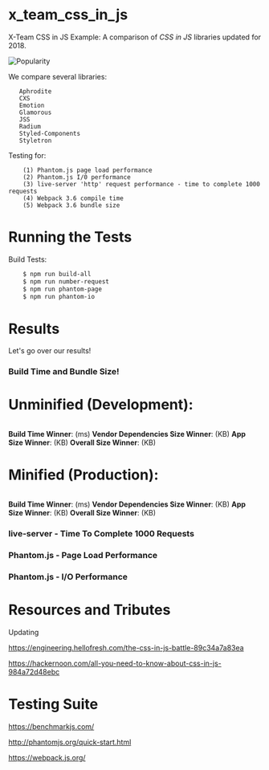 # x_team_css_in_js

X-Team CSS in JS Example: A comparison of *CSS in JS* libraries updated for 2018.

![Popularity](https://github.com/Thoughtscript/x_team_css_in_js/blob/master/Popularity.PNG)

We compare several libraries:

```
   Aphrodite
   CXS
   Emotion
   Glamorous
   JSS
   Radium
   Styled-Components
   Styletron
```

Testing for:
```
    (1) Phantom.js page load performance
    (2) Phantom.js I/0 performance
    (3) live-server 'http' request performance - time to complete 1000 requests
    (4) Webpack 3.6 compile time
    (5) Webpack 3.6 bundle size
```

# Running the Tests

Build Tests:
```bash
    $ npm run build-all
    $ npm run number-request
    $ npm run phantom-page
    $ npm run phantom-io
```

# Results

Let's go over our results!

### Build Time and Bundle Size!

# Unminified (Development):

```

```

**Build Time Winner**:  (ms)
**Vendor Dependencies Size Winner**:  (KB)
**App Size Winner**:  (KB)
**Overall Size Winner**:  (KB)

# Minified (Production):


```

```

**Build Time Winner**:  (ms)
**Vendor Dependencies Size Winner**:  (KB)
**App Size Winner**:  (KB)
**Overall Size Winner**:  (KB)


### live-server - Time To Complete 1000 Requests




### Phantom.js - Page Load Performance





### Phantom.js - I/O Performance





# Resources and Tributes

Updating 

https://engineering.hellofresh.com/the-css-in-js-battle-89c34a7a83ea

https://hackernoon.com/all-you-need-to-know-about-css-in-js-984a72d48ebc

# Testing Suite

https://benchmarkjs.com/

http://phantomjs.org/quick-start.html

https://webpack.js.org/